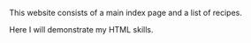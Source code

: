 This website consists of a main index page and a list of recipes.

Here I will demonstrate my HTML skills.